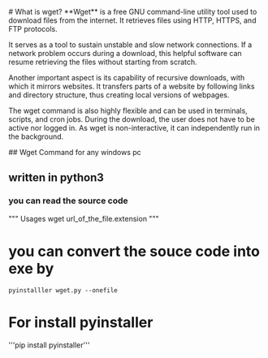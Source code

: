 <p> 
# What is wget?
**Wget** is a free GNU command-line utility tool used to download files from the internet. It retrieves files using HTTP, HTTPS, and FTP protocols.

It serves as a tool to sustain unstable and slow network connections. If a network problem occurs during a download, this helpful software can resume retrieving the files without starting from scratch.

Another important aspect is its capability of recursive downloads, with which it mirrors websites. It transfers parts of a website by following links and directory structure, thus creating local versions of webpages.

The wget command is also highly flexible and can be used in terminals, scripts, and cron jobs. During the download, the user does not have to be active nor logged in. As wget is non-interactive, it can independently run in the background.
</p>
## Wget Command for any windows pc

## written in python3
### you can read the source code 


""" Usages  wget  url_of_the_file.extension """


# you can convert the souce code into exe by 


 ```pyinstalller wget.py --onefile```
 
 
 # For install pyinstaller 
 
  '''pip install pyinstaller'''
